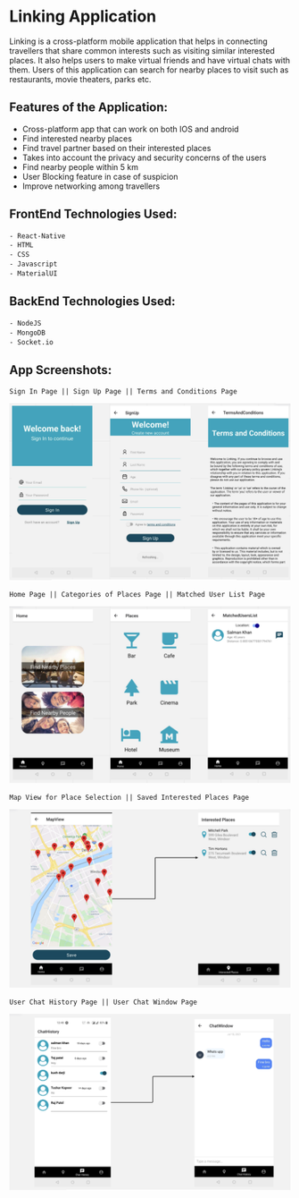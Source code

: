 # Linking Application

Linking is a cross-platform mobile application that helps in connecting travellers that share common interests such as visiting similar interested places. It also helps users to make virtual friends and have virtual chats with them. Users of this application can search for nearby places to visit such as restaurants, movie theaters, parks etc. 

## Features of the Application:
- Cross-platform app that can work on both IOS and android
- Find interested nearby places
- Find travel partner based on their interested places
- Takes into account the privacy and security concerns of the users
- Find nearby people within 5 km
- User Blocking feature in case of suspicion
- Improve networking among travellers
 

## FrontEnd Technologies Used:  

```bash
- React-Native
- HTML
- CSS
- Javascript
- MaterialUI
```
## BackEnd Technologies Used:  

```bash
- NodeJS
- MongoDB
- Socket.io
```

## App Screenshots:

```
Sign In Page || Sign Up Page || Terms and Conditions Page
```
![alt text](https://github.com/ParthLPatel/Linking/blob/main/app_demo_1.png?raw=true)

```
Home Page || Categories of Places Page || Matched User List Page
```
![alt text](https://github.com/ParthLPatel/Linking/blob/main/app_demo_2.png?raw=true)

```
Map View for Place Selection || Saved Interested Places Page
```
![alt text](https://github.com/ParthLPatel/Linking/blob/main/app_demo_3.png?raw=true)

```
User Chat History Page || User Chat Window Page 
```
![alt text](https://github.com/ParthLPatel/Linking/blob/main/app_demo_4.png?raw=true)


